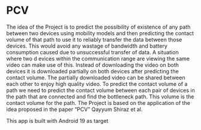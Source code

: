 PCV
===
The idea of the Project is to predict the possibility of existence of any path between two 
devices using mobility models and then predicting the contact volume of that path to use it 
to reliably transfer the data between those devices. This would avoid any wastage of bandwidth 
and battery consumption caused due to unsuccessful transfer of data. A situation where two d
evices within the communication range are viewing the same video can make use of this. 
Instead of downloading the video on both devices it is downloaded partially on both devices after 
predicting the contact volume. The partially downloaded video can be shared between each other to 
enjoy high quality video. To predict the contact volume of a path we need to predict the contact 
volume between each pair of devices in the path that are connected and find the bottleneck path. 
This volume is the contact volume for the path. The Project is based on the application of the 
idea proposed in the paper “PCV” Qayyum Shiraz et al.

This app is built with Android 19 as target
